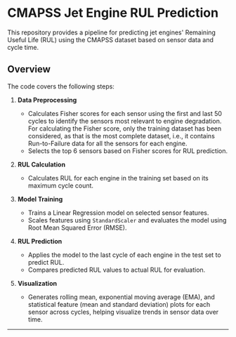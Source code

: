 # CMAPSS Jet Engine RUL Prediction

This repository provides a pipeline for predicting jet engines' Remaining Useful Life (RUL) using the CMAPSS dataset based on sensor data and cycle time.

## Overview

The code covers the following steps:

1. **Data Preprocessing**
   - Calculates Fisher scores for each sensor using the first and last 50 cycles to identify the sensors most relevant to engine degradation. For calculating the Fisher score, only the training dataset has been considered, as that is the most complete dataset, i.e., it contains Run-to-Failure data for all the sensors for each engine.
   - Selects the top 6 sensors based on Fisher scores for RUL prediction.

2. **RUL Calculation**
   - Calculates RUL for each engine in the training set based on its maximum cycle count.

3. **Model Training**
   - Trains a Linear Regression model on selected sensor features.
   - Scales features using `StandardScaler` and evaluates the model using Root Mean Squared Error (RMSE).

4. **RUL Prediction**
   - Applies the model to the last cycle of each engine in the test set to predict RUL.
   - Compares predicted RUL values to actual RUL for evaluation.

5. **Visualization**
   - Generates rolling mean, exponential moving average (EMA), and statistical feature (mean and standard deviation) plots for each sensor across cycles, helping visualize trends in sensor data over time.

---


